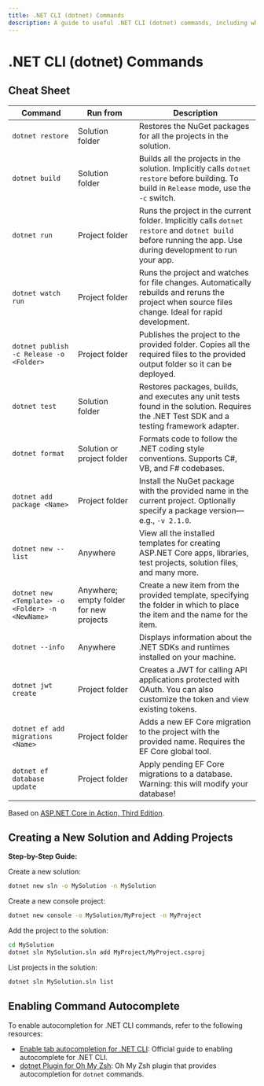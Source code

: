 ```yaml
---
title: .NET CLI (dotnet) Commands
description: A guide to useful .NET CLI (dotnet) commands, including where to run them and their purposes.
---
```


# .NET CLI (dotnet) Commands

## Cheat Sheet

| **Command**                                      | **Run from**                            | **Description**                                                                                                                                              |
| ------------------------------------------------ | --------------------------------------- | ------------------------------------------------------------------------------------------------------------------------------------------------------------ |
| `dotnet restore`                                 | Solution folder                         | Restores the NuGet packages for all the projects in the solution.                                                                                            |
| `dotnet build`                                   | Solution folder                         | Builds all the projects in the solution. Implicitly calls `dotnet restore` before building. To build in `Release` mode, use the `-c` switch.                 |
| `dotnet run`                                     | Project folder                          | Runs the project in the current folder. Implicitly calls `dotnet restore` and `dotnet build` before running the app. Use during development to run your app. |
| `dotnet watch run`                               | Project folder                          | Runs the project and watches for file changes. Automatically rebuilds and reruns the project when source files change. Ideal for rapid development.          |
| `dotnet publish -c Release -o <Folder>`          | Project folder                          | Publishes the project to the provided folder. Copies all the required files to the provided output folder so it can be deployed.                             |
| `dotnet test`                                    | Solution folder                         | Restores packages, builds, and executes any unit tests found in the solution. Requires the .NET Test SDK and a testing framework adapter.                    |
| `dotnet format`                                  | Solution or project folder              | Formats code to follow the .NET coding style conventions. Supports C#, VB, and F# codebases.                                                                 |
| `dotnet add package <Name>`                      | Project folder                          | Install the NuGet package with the provided name in the current project. Optionally specify a package version—e.g., `-v 2.1.0`.                              |
| `dotnet new --list`                              | Anywhere                                | View all the installed templates for creating ASP.NET Core apps, libraries, test projects, solution files, and many more.                                    |
| `dotnet new <Template> -o <Folder> -n <NewName>` | Anywhere; empty folder for new projects | Create a new item from the provided template, specifying the folder in which to place the item and the name for the item.                                    |
| `dotnet --info`                                  | Anywhere                                | Displays information about the .NET SDKs and runtimes installed on your machine.                                                                             |
| `dotnet jwt create`                              | Project folder                          | Creates a JWT for calling API applications protected with OAuth. You can also customize the token and view existing tokens.                                  |
| `dotnet ef add migrations <Name>`                | Project folder                          | Adds a new EF Core migration to the project with the provided name. Requires the EF Core global tool.                                                        |
| `dotnet ef database update`                      | Project folder                          | Apply pending EF Core migrations to a database. Warning: this will modify your database!                                                                     |

Based on [ASP.NET Core in Action, Third Edition](https://www.manning.com/books/asp-net-core-in-action-third-edition).

## Creating a New Solution and Adding Projects

**Step-by-Step Guide:**

Create a new solution:

```bash
dotnet new sln -o MySolution -n MySolution
```

Create a new console project:

```bash
dotnet new console -o MySolution/MyProject -n MyProject
```

Add the project to the solution:

```bash
cd MySolution
dotnet sln MySolution.sln add MyProject/MyProject.csproj
```

List projects in the solution:

```bash
dotnet sln MySolution.sln list
```

## Enabling Command Autocomplete

To enable autocompletion for .NET CLI commands, refer to the following resources:

- [Enable tab autocompletion for .NET CLI](https://learn.microsoft.com/en-us/dotnet/core/tools/enable-tab-autocomplete): Official guide to enabling autocomplete for .NET CLI.
- [dotnet Plugin for Oh My Zsh](https://github.com/ohmyzsh/ohmyzsh/tree/master/plugins/dotnet): Oh My Zsh plugin that provides autocompletion for `dotnet` commands.
